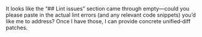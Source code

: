 It looks like the “## Lint issues” section came through empty—could you please paste in the actual lint errors (and any relevant code snippets) you’d like me to address? Once I have those, I can provide concrete unified‑diff patches.
